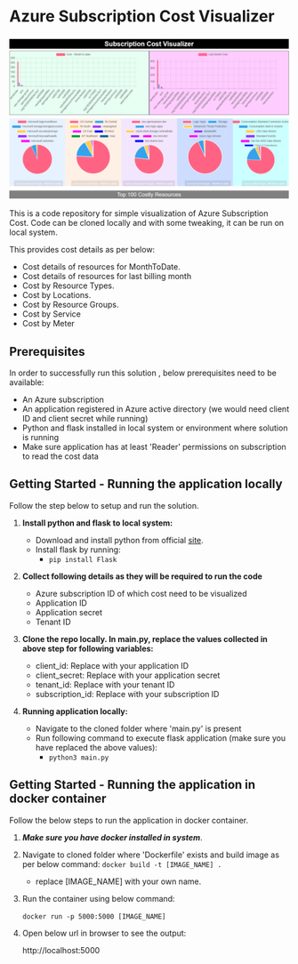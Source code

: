 # Azure Subscription Cost Visualizer

![img.png](img.png)

This is a code repository for simple visualization of Azure Subscription Cost. Code can be cloned locally and with some tweaking, it can be run on local system.

This provides cost details as per below:

- Cost details of resources for MonthToDate.
- Cost details of resources for last billing month
- Cost by Resource Types.
- Cost by Locations.
- Cost by Resource Groups.
- Cost by Service
- Cost by Meter

## Prerequisites

In order to successfully run this solution , below prerequisites need to be available:

- An Azure subscription
- An application registered in Azure active directory (we would need client ID and client secret while running)
- Python and flask installed in local system or environment where solution is running
- Make sure application has at least 'Reader' permissions on subscription to read the cost data

## Getting Started - Running the application locally

Follow the step below to setup and run the solution.

1. **Install python and flask to local system:**
   - Download and install python from official [site](https://www.python.org/downloads/).
   - Install flask by running:
     - `pip install Flask`

2. **Collect following details as they will be required to run the code** 
   - Azure subscription ID of which cost need to be visualized
   - Application ID 
   - Application secret
   - Tenant ID

3. **Clone the repo locally. In main.py, replace the values collected in above step for following variables:**
   - client_id: Replace with your application ID
   - client_secret: Replace with your application secret
   - tenant_id: Replace with your tenant ID
   - subscription_id: Replace with your subscription ID

4. **Running application locally:**

   - Navigate to the cloned folder where 'main.py' is present
   - Run following command to execute flask application (make sure you have replaced the above values):
     - `python3 main.py`

## Getting Started - Running the application in docker container

Follow the below steps to run the application in docker container.

1. ***Make sure you have docker installed in system***.
2. Navigate to cloned folder where 'Dockerfile' exists and build image as per below command:
   `docker build -t [IMAGE_NAME] .`

   - replace [IMAGE_NAME] with your own name.
3. Run the container using below command:
   
   `docker run -p 5000:5000 [IMAGE_NAME]`
4. Open below url in browser to see the output:
   
   http://localhost:5000